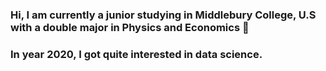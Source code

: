 ### Hi, I am currently a junior studying in Middlebury College, U.S with a double major in Physics and Economics 👋
### In year 2020, I got quite interested in data science. 

